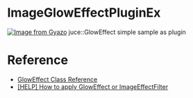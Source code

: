 # ImageGlowEffectPluginEx
[![Image from Gyazo](https://i.gyazo.com/21f76f472334c312f6d2dab88d9d27c9.jpg)](https://gyazo.com/21f76f472334c312f6d2dab88d9d27c9)
juce::GlowEffect simple sample as plugin

# Reference

 * [GlowEffect Class Reference](https://docs.juce.com/master/classGlowEffect.html)  
 * [[HELP] How to apply GlowEffect or ImageEffectFilter](https://forum.juce.com/t/help-how-to-apply-gloweffect-or-imageeffectfilter/31785)  
